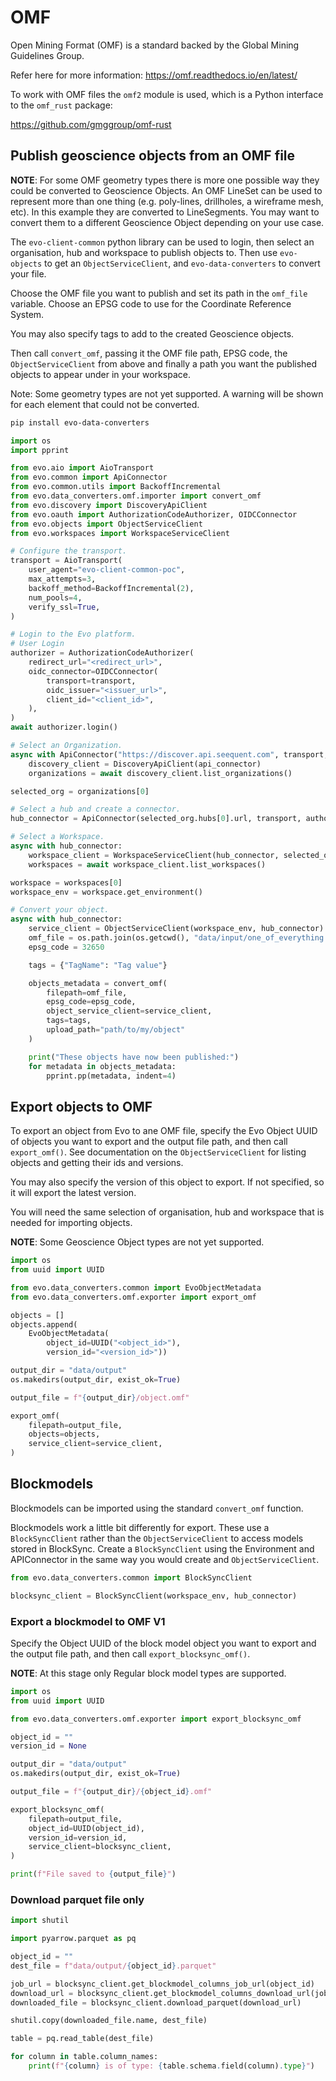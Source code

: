 # OMF

Open Mining Format (OMF) is a standard backed by the Global Mining Guidelines Group.

Refer here for more information: https://omf.readthedocs.io/en/latest/

To work with OMF files the `omf2` module is used, which is a Python interface to the `omf_rust` package:

https://github.com/gmggroup/omf-rust

## Publish geoscience objects from an OMF file
__NOTE__: For some OMF geometry types there is more one possible way they could be converted to Geoscience Objects. An OMF LineSet can be used to represent more than one thing (e.g. poly-lines, drillholes, a wireframe mesh, etc). In this example they are converted to LineSegments. You may want to convert them to a different Geoscience Object depending on your use case.

The `evo-client-common` python library can be used to login, then select an organisation, hub and workspace to publish objects to. Then use `evo-objects` to get an `ObjectServiceClient`, and `evo-data-converters` to convert your file.

Choose the OMF file you want to publish and set its path in the `omf_file` variable.
Choose an EPSG code to use for the Coordinate Reference System.

You may also specify tags to add to the created Geoscience objects.

Then call `convert_omf`, passing it the OMF file path, EPSG code, the `ObjectServiceClient` from above and finally a path you want the published objects to appear under in your workspace.

Note: Some geometry types are not yet supported. A warning will be shown for each element that could not be converted.

```bash
pip install evo-data-converters
```

```python
import os
import pprint

from evo.aio import AioTransport
from evo.common import ApiConnector
from evo.common.utils import BackoffIncremental
from evo.data_converters.omf.importer import convert_omf
from evo.discovery import DiscoveryApiClient
from evo.oauth import AuthorizationCodeAuthorizer, OIDCConnector
from evo.objects import ObjectServiceClient
from evo.workspaces import WorkspaceServiceClient

# Configure the transport.
transport = AioTransport(
    user_agent="evo-client-common-poc",
    max_attempts=3,
    backoff_method=BackoffIncremental(2),
    num_pools=4,
    verify_ssl=True,
)

# Login to the Evo platform.
# User Login
authorizer = AuthorizationCodeAuthorizer(
    redirect_url="<redirect_url>",
    oidc_connector=OIDCConnector(
        transport=transport,
        oidc_issuer="<issuer_url>",
        client_id="<client_id>",
    ),
)
await authorizer.login()

# Select an Organization.
async with ApiConnector("https://discover.api.seequent.com", transport, authorizer) as api_connector:
    discovery_client = DiscoveryApiClient(api_connector)
    organizations = await discovery_client.list_organizations()

selected_org = organizations[0]

# Select a hub and create a connector.
hub_connector = ApiConnector(selected_org.hubs[0].url, transport, authorizer)

# Select a Workspace.
async with hub_connector:
    workspace_client = WorkspaceServiceClient(hub_connector, selected_org.id)
    workspaces = await workspace_client.list_workspaces()

workspace = workspaces[0]
workspace_env = workspace.get_environment()

# Convert your object.
async with hub_connector:
    service_client = ObjectServiceClient(workspace_env, hub_connector)
    omf_file = os.path.join(os.getcwd(), "data/input/one_of_everything.omf")
    epsg_code = 32650

    tags = {"TagName": "Tag value"}

    objects_metadata = convert_omf(
        filepath=omf_file,
        epsg_code=epsg_code,
        object_service_client=service_client,
        tags=tags,
        upload_path="path/to/my/object"
    )

    print("These objects have now been published:")
    for metadata in objects_metadata:
        pprint.pp(metadata, indent=4)
```

## Export objects to OMF

To export an object from Evo to ane OMF file, specify the Evo Object UUID of objects you want to export and the output file path, and then call `export_omf()`.
See documentation on the `ObjectServiceClient` for listing objects and getting their ids and versions.

You may also specify the version of this object to export. If not specified, so it will export the latest version.

You will need the same selection of organisation, hub and workspace that is needed for importing objects.

__NOTE__: Some Geoscience Object types are not yet supported.

```python
import os
from uuid import UUID

from evo.data_converters.common import EvoObjectMetadata
from evo.data_converters.omf.exporter import export_omf

objects = []
objects.append(
    EvoObjectMetadata(
        object_id=UUID("<object_id>"),
        version_id="<version_id>"))

output_dir = "data/output"
os.makedirs(output_dir, exist_ok=True)

output_file = f"{output_dir}/object.omf"

export_omf(
    filepath=output_file,
    objects=objects,
    service_client=service_client,
)
```

## Blockmodels

Blockmodels can be imported using the standard `convert_omf` function.

Blockmodels work a little bit differently for export. These use a `BlockSyncClient` rather than the `ObjectServiceClient` to access models stored in BlockSync. Create a `BlockSyncClient` using the Environment and APIConnector in the same way you would create and `ObjectServiceClient`.

```python
from evo.data_converters.common import BlockSyncClient

blocksync_client = BlockSyncClient(workspace_env, hub_connector)
```

### Export a blockmodel to OMF V1

Specify the Object UUID of the block model object you want to export and the output file path, and then call `export_blocksync_omf()`.

__NOTE__: At this stage only Regular block model types are supported.

```python
import os
from uuid import UUID

from evo.data_converters.omf.exporter import export_blocksync_omf

object_id = ""
version_id = None

output_dir = "data/output"
os.makedirs(output_dir, exist_ok=True)

output_file = f"{output_dir}/{object_id}.omf"

export_blocksync_omf(
    filepath=output_file,
    object_id=UUID(object_id),
    version_id=version_id,
    service_client=blocksync_client,
)

print(f"File saved to {output_file}")
```

### Download parquet file only

```python
import shutil

import pyarrow.parquet as pq

object_id = ""
dest_file = f"data/output/{object_id}.parquet"

job_url = blocksync_client.get_blockmodel_columns_job_url(object_id)
download_url = blocksync_client.get_blockmodel_columns_download_url(job_url)
downloaded_file = blocksync_client.download_parquet(download_url)

shutil.copy(downloaded_file.name, dest_file)

table = pq.read_table(dest_file)

for column in table.column_names:
    print(f"{column} is of type: {table.schema.field(column).type}")
```